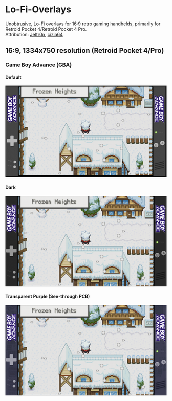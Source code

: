 # Lo-Fi-Overlays
Unobtrusive, Lo-Fi overlays for 16:9 retro gaming handhelds, primarily for Retroid Pocket 4/Retroid Pocket 4 Pro.  
Attribution: [Jeltr0n]([https://github.com/Jeltr0n/Retro-Overlays]), [cizia64]([https://github.com/cizia64/CrossMix-OS])

## 16:9, 1334x750 resolution (Retroid Pocket 4/Pro) ##
### Game Boy Advance (GBA) ###
#### Default ####
<img src="preview/gba.png" alt="gba" width="600px">

#### Dark ####
<img src="preview/gba-dark.png" alt="gba-dark" width="600px">

#### Transparent Purple (See-through PCB) ####
<img src="preview/gba-transparent-purple.png" alt="gba-transparent-purple" width="600px">


